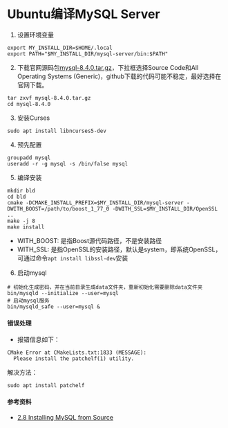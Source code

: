 # Ubuntu编译MySQL Server

1. 设置环境变量

```
export MY_INSTALL_DIR=$HOME/.local
export PATH="$MY_INSTALL_DIR/mysql-server/bin:$PATH"
```

2. 下载官网源码包[mysql-8.4.0.tar.gz](https://dev.mysql.com/downloads/mysql/)，下拉框选择Source Code和All Operating Systems (Generic)，github下载的代码可能不稳定，最好选择在官网下载。

```
tar zxvf mysql-8.4.0.tar.gz
cd mysql-8.4.0
```

3. 安装Curses

```
sudo apt install libncurses5-dev
```

4. 预先配置

```
groupadd mysql
useradd -r -g mysql -s /bin/false mysql
```

5. 编译安装

```
mkdir bld
cd bld
cmake -DCMAKE_INSTALL_PREFIX=$MY_INSTALL_DIR/mysql-server -DWITH_BOOST=/path/to/boost_1_77_0 -DWITH_SSL=$MY_INSTALL_DIR/OpenSSL ..
make -j 8
make install
```

- WITH_BOOST: 是指Boost源代码路径，不是安装路径
- WITH_SSL: 是指OpenSSL的安装路径，默认是system，即系统OpenSSL，可通过命令`apt install libssl-dev`安装

6. 启动mysql

```
# 初始化生成密码，并在当前目录生成data文件夹，重新初始化需要删除data文件夹
bin/mysqld --initialize --user=mysql
# 启动mysql服务
bin/mysqld_safe --user=mysql &
```

#### 错误处理

- 报错信息如下：

```
CMake Error at CMakeLists.txt:1833 (MESSAGE):
  Please install the patchelf(1) utility.
```

解决方法：

```
sudo apt install patchelf
```

#### 参考资料

- [2.8 Installing MySQL from Source](https://dev.mysql.com/doc/refman/8.0/en/source-installation.html)